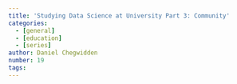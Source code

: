 ```yaml
---
title: 'Studying Data Science at University Part 3: Community'
categories:
  - [general]
  - [education]
  - [series]
author: Daniel Chegwidden
number: 19
tags:
---
```



